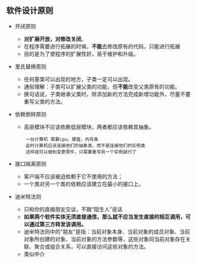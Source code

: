 ## 软件设计原则


* 开闭原则  
    + **对扩展开放，对修改关闭**。  
    + 在程序需要进行拓展的时候，**不能**去修改原有的代码，只能进行拓展  
    + 目的是为了使程序的扩展性好，易于维护和升级。  
  
* 里氏替换原则  
    + 任何基类可以出现的地方，子类一定可以出现。  
    + 通俗理解：子类可以扩展父类的功能，但**不能**改变父类原有的功能。  
    + 换句话说，子类继承父类时，除添加新的方法完成新增功能外，尽量不要重写父类的方法。  
      
* 依赖倒转原则  
    + 高层模块不应该依赖低层模块，两者都应该依赖其抽象。  
    ```例子：  
        一台计算机 需要cpu，硬盘，内存条
        此时计算机应该连接他们的抽象类，而不是连接他们的实例类
        这样就可以做到变更零件，只需要重写另一个实例就行了
    ```  

* 接口隔离原则  
    + 客户端不应该被迫依赖于它不使用的方法；  
    + 一个类对另一个类的依赖应该建立在最小的接口上。

* 迪米特法则
    + 只和你的直接朋友交谈，不跟“陌生人”说话  
    + **如果两个软件实体无须直接通信，那么就不应当发生直接的相互调用，可以通过第三方转发该调用。**    
    + 迪米特法则中的“朋友”是指：当前对象本身、当前对象的成员对象、当前对象所创建的对象、当前对象的方法参数等，这些对象同当前对象存在关联、聚合或组合关系，可以直接访问这些对象的方法。
    + 类似中介
